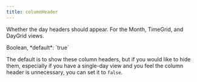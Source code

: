 ```yaml
---
title: columnHeader
---
```


Whether the day headers should appear. For the Month, TimeGrid, and DayGrid views.

<div class='spec' markdown='1'>
Boolean, *default*: `true`
</div>

The default is to show these column headers, but if you would like to hide them, especially if you have a single-day view and you feel the column header is unnecessary, you can set it to `false`.
